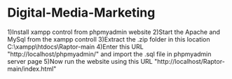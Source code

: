 # Digital-Media-Marketing
1)Install xampp control from phpmyadmin website
2)Start the Apache and MySql from the xampp controll
3)Extract the .zip folder in this location C:\xampp\htdocs\Raptor-main
4)Enter this URL "http://localhost/phpmyadmin/" and import the .sql file in phpmyadmin server page
5)Now run the website using this URL "http://localhost/Raptor-main/index.html"
